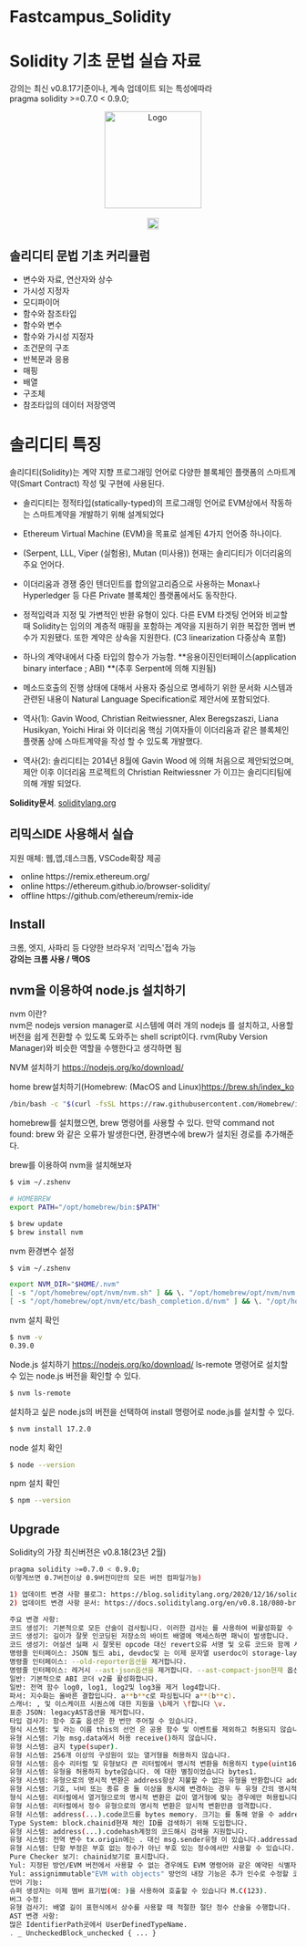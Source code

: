 # Fastcampus_Solidity

# Solidity 기초 문법 실습 자료 

강의는 최신 v0.8.17기준이나, 계속 업데이트 되는 특성에따라 <br>
pragma solidity >=0.7.0 < 0.9.0;

<p align="center">
  <a href="https://discord.gg/pFuCJcnX" target="_blank"><img src="https://ocamlpro.com/fr/blog/assets/img/logo_solidity_title.png" alt="Logo" height=170></a>
  <br />
  <br />
  <a href="https://discord.gg/pFuCJcnX" target="_blank"><img height=20 src="https://img.shields.io/discord/876711213126520882" /></a>
</p>

## 솔리디티 문법 기초 커리큘럼 
- 변수와 자료, 연산자와 상수
- 가시성 지정자
- 모디파이어
- 함수와 참조타입
- 함수와 변수
- 함수와 가시성 지정자
- 조건문의 구조
- 반복문과 응용
- 매핑
- 배열
- 구조체
- 참조타입의 데이터 저장영역

# 솔리디티 특징 
솔리디티(Solidity)는 계약 지향 프로그래밍 언어로 다양한 블록체인 플랫폼의 스마트계약(Smart Contract) 작성 및 구현에 사용된다. 
- 솔리디티는 정적타입(statically-typed)의 프로그래밍 언어로 EVM상에서 작동하는 스마트계약을 개발하기 위해 설계되었다
- Ethereum Virtual Machine (EVM)을 목표로 설계된 4가지 언어중 하나이다.
- (Serpent, LLL, Viper (실험용), Mutan (미사용)) 현재는 솔리디티가 이더리움의 주요 언어다.
- 이더리움과 경쟁 중인 텐더민트를 합의알고리즘으로 사용하는 Monax나 Hyperledger 등 다른 Private 블록체인 플랫폼에서도 동작한다. 
- 정적입력과 지정 및 가변적인 반환 유형이 있다. 다른 EVM 타겟팅 언어와 비교할 때 Solidity는 임의의 계층적 매핑을 포함하는 계약을 지원하기 위한 복잡한 멤버 변수가 지원됐다. 또한 계약은 상속을 지원한다. (C3 linearization 다중상속 포함)
- 하나의 계약내에서 다중 타입의 함수가 가능함. **응용이진인터페이스(application binary interface ; ABI) **(추후 Serpent에 의해 지원됨)
- 메소드호출의 진행 상태에 대해서 사용자 중심으로 명세하기 위한 문서화 시스템과 관련된 내용이 Natural Language Specification로 제안서에 포함되었다.

- 역사(1): Gavin Wood, Christian Reitwiessner, Alex Beregszaszi, Liana Husikyan, Yoichi Hirai 와 이더리움 핵심 기여자들이 이더리움과 같은 블록체인 플랫폼 상에 스마트계약을 작성 할 수 있도록 개발했다.

- 역사(2): 솔리디티는 2014년 8월에 Gavin Wood 에 의해 처음으로 제안되었으며, 제안 이후 이더리움 프로젝트의 Christian Reitwiessner 가 이끄는 솔리디티팀에 의해 개발 되었다. 


**Solidity문서**. [soliditylang.org](https://docs.soliditylang.org/en/v0.8.17/) 

## 리믹스IDE 사용해서 실습
지원 매체: 웹,앱,데스크톱, VSCode확장 제공 <br>

<li> online https://remix.ethereum.org/ </li>
<li> online
https://ethereum.github.io/browser-solidity/</li>
<li> offline
https://github.com/ethereum/remix-ide </li>

## Install

크롬, 엣지, 사파리 등 다양한 브라우저 '리믹스'접속 가능 <br>
<strong> 강의는 크롬 사용 / 맥OS </strong>


## nvm을 이용하여 node.js 설치하기

nvm 이란?<br>
nvm은 nodejs version manager로 시스템에 여러 개의 nodejs 를 설치하고, 사용할 버전을 쉽게 전환할 수 있도록 도와주는 shell script이다. rvm(Ruby Version Manager)와 비슷한 역할을 수행한다고 생각하면 됨

NVM 설치하기  https://nodejs.org/ko/download/

home brew설치하기(Homebrew: (MacOS and Linux)https://brew.sh/index_ko
```sh
/bin/bash -c "$(curl -fsSL https://raw.githubusercontent.com/Homebrew/install/HEAD/install.sh)"
```
homebrew를 설치했으면, brew 명령어를 사용할 수 있다. 
만약 command not found: brew 와 같은 오류가 발생한다면, 환경변수에 brew가 설치된 경로를 추가해준다.

brew를 이용하여 nvm을 설치해보자
```sh
$ vim ~/.zshenv
```

```sh
# HOMEBREW
export PATH="/opt/homebrew/bin:$PATH"
```

```sh
$ brew update
$ brew install nvm
```
nvm 환경변수 설정
```sh
$ vim ~/.zshenv
```

```sh
export NVM_DIR="$HOME/.nvm"
[ -s "/opt/homebrew/opt/nvm/nvm.sh" ] && \. "/opt/homebrew/opt/nvm/nvm.sh"  # This loads nvm
[ -s "/opt/homebrew/opt/nvm/etc/bash_completion.d/nvm" ] && \. "/opt/homebrew/opt/nvm/etc/bash_completion.d/nvm"  # This loads nvm bash_completion
```
nvm 설치 확인
```sh
$ nvm -v
0.39.0
```

Node.js 설치하기  https://nodejs.org/ko/download/
ls-remote 명령어로 설치할 수 있는 node.js 버전을 확인할 수 있다.
```sh
$ nvm ls-remote
```
설치하고 싶은 node.js의 버전을 선택하여 install 명령어로 node.js를 설치할 수 있다.
```sh
$ nvm install 17.2.0
```
node 설치 확인
```sh
$ node --version
```
npm 설치 확인
```sh
$ npm --version
```

## Upgrade
Solidity의 가장 최신버전은 v0.8.18(23년 2월)
```sh
pragma solidity >=0.7.0 < 0.9.0; 
이렇게쓰면 0.7버전이상 0.9버전미만의 모든 버전 컴파일가능)

1) 업데이트 변경 사항 블로그: https://blog.soliditylang.org/2020/12/16/solidity-v0.8.0-release-announcement/
2) 업데이트 변경 사항 문서: https://docs.soliditylang.org/en/v0.8.18/080-breaking-changes.html

주요 변경 사항:
코드 생성기: 기본적으로 모든 산술이 검사됩니다. 이러한 검사는 를 사용하여 비활성화할 수 있습니다 unchecked { ... }.
코드 생성기: 길이가 잘못 인코딩된 저장소의 바이트 배열에 액세스하면 패닉이 발생합니다.
코드 생성기: 어설션 실패 시 잘못된 opcode 대신 revert오류 서명 및 오류 코드와 함께 사용합니다.Panic(uint256)
명령줄 인터페이스: JSON 필드 abi, devdoc및 는 이제 문자열 userdoc이 storage-layout아닌 하위 개체입니다.
명령줄 인터페이스: --old-reporter옵션을 제거합니다.
명령줄 인터페이스: 레거시 --ast-json옵션을 제거합니다. --ast-compact-json현재 옵션 만 지원됩니다.
일반: 기본적으로 ABI 코더 v2를 활성화합니다.
일반: 전역 함수 log0, log1, log2및 log3을 제거 log4합니다.
파서: 지수화는 올바른 결합입니다. a**b**c로 파싱됩니다 a**(b**c).
스캐너: , 및 이스케이프 시퀀스에 대한 지원을 \b제거 \f합니다 \v.
표준 JSON: legacyAST옵션을 제거합니다.
타입 검사기: 함수 호출 옵션은 한 번만 주어질 수 있습니다.
형식 시스템: 및 라는 이름 this의 선언 은 공용 함수 및 이벤트를 제외하고 허용되지 않습니다.super_
유형 시스템: 기능 msg.data에서 허용 receive()하지 않습니다.
유형 시스템: 금지 type(super).
유형 시스템: 256개 이상의 구성원이 있는 열거형을 허용하지 않습니다.
유형 시스템: 음수 리터럴 및 유형보다 큰 리터럴에서 명시적 변환을 허용하지 type(uint160).max않습니다 address.
유형 시스템: 유형을 허용하지 byte않습니다. 에 대한 별칭이었습니다 bytes1.
유형 시스템: 유형으로의 명시적 변환은 address항상 지불할 수 없는 유형을 반환합니다 address. 특히 , address(u)및 는 ( 여기서 , address(b)및 는 각각 유형 및 계약 유형 의 임의 변수입니다 .)address(c)address(this)addressaddress payableubcuint160bytes20
유형 시스템: 기호, 너비 또는 종류 중 둘 이상을 동시에 변경하는 경우 두 유형 간의 명시적 변환이 허용되지 않습니다.
형식 시스템: 리터럴에서 열거형으로의 명시적 변환은 값이 열거형에 맞는 경우에만 허용됩니다.
유형 시스템: 리터럴에서 정수 유형으로의 명시적 변환은 암시적 변환만큼 엄격합니다.
유형 시스템: address(...).code코드를 bytes memory. 크기는 를 통해 얻을 수 address(...).code.length있지만 현재는 항상 코드 복사가 포함됩니다.
Type System: block.chainid현재 체인 ID를 검색하기 위해 도입합니다.
유형 시스템: address(...).codehash계정의 코드해시 검색을 지원합니다.
유형 시스템: 전역 변수 tx.origin에는 . 대신 msg.sender유형 이 있습니다.addressaddress payable
유형 시스템: 단항 부정은 부호 없는 정수가 아닌 부호 있는 정수에서만 사용할 수 있습니다.
Pure Checker 보기: chainid보기로 표시합니다.
Yul: 지정된 방언/EVM 버전에서 사용할 수 없는 경우에도 EVM 명령어와 같은 예약된 식별자의 사용을 허용하지 않습니다.
Yul: assignimmutable"EVM with objects" 방언의 내장 기능은 추가 인수로 수정할 코드의 기본 오프셋을 사용합니다.
언어 기능:
슈퍼 생성자는 이제 멤버 표기법(예: )을 사용하여 호출할 수 있습니다 M.C(123).
버그 수정:
유형 검사기: 배열 길이 표현식에서 상수를 사용할 때 적절한 절단 정수 산술을 수행합니다.
AST 변경 사항:
많은 IdentifierPath곳에서 UserDefinedTypeName.
. _ UncheckedBlock_unchecked { ... }



